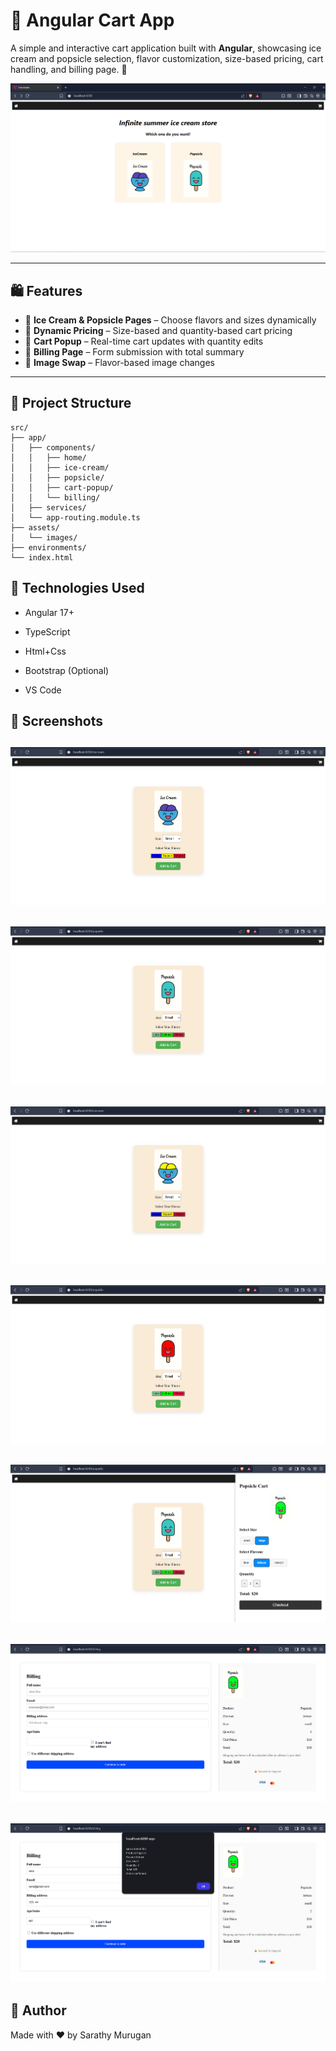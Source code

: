 # 🍦 Angular Cart App

A simple and interactive cart application built with **Angular**, showcasing ice cream and popsicle selection, flavor customization, size-based pricing, cart handling, and billing page. 🎯

![Home](Home.png)

---

## 🛍️ Features

- 🧁 **Ice Cream & Popsicle Pages** – Choose flavors and sizes dynamically
- 💸 **Dynamic Pricing** – Size-based and quantity-based cart pricing
- 🛒 **Cart Popup** – Real-time cart updates with quantity edits
- 🧾 **Billing Page** – Form submission with total summary
- 🎨 **Image Swap** – Flavor-based image changes

---

## 📂 Project Structure

```plaintext
src/
├── app/
│   ├── components/
│   │   ├── home/
│   │   ├── ice-cream/
│   │   ├── popsicle/
│   │   ├── cart-popup/
│   │   └── billing/
│   ├── services/
│   └── app-routing.module.ts
├── assets/
│   └── images/
├── environments/
└── index.html
```

## 🔧 Technologies Used
* Angular 17+

* TypeScript

* Html+Css

* Bootstrap (Optional)

* VS Code

## 📸 Screenshots

![](Icecream.png)
------------------------------------
![](Popsicle.png)
------------------------------------
![](CreamSwap.png)
------------------------------------
![](PopSwap.png)
------------------------------------
![Cart](Cart.png)
------------------------------------
![Billing](Billing.png)
------------------------------------
![Billing](Billing1.png)
------------------------------------

## 🙌 Author
Made with ❤️ by Sarathy Murugan
